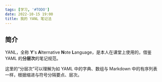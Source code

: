 ```yaml
---
tags: [学习, '#TODO']
date: 2022-10-15 19:00
title: 我的 YANL 笔记法
---
```


## 简介

YANL，全称 **Y**'s **A**lternative **N**ote **L**anguage，是本人在课堂上使用的，借鉴 YAML 的**分层次**的笔记规范。

这里的“分层次”可以理解为如 YAML 中的字典、数组与 Markdown 中的有序列表一样，根据缩进与符号分隔要点、层次。
